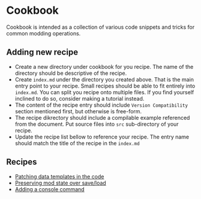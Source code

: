 # Cookbook

Cookbook is intended as a collection of various code snippets and tricks for
common modding operations.

## Adding new recipe

* Create a new directory under cookbook for you recipe. The name of the
  directory should be descriptive of the recipe.
* Create `index.md` under the directory you created above. That is the main
  entry point to your recipe. Small recipes should be able to fit entirely into
  `index.md`. You can split you recipe onto multiple files.
  If you find yourself inclined to do so, consider making a tutorial instead.
* The content of the recipe entry should include `Version Compatibility`
  section mentioned first, but otherwise is free-form.
* The recipe dikrectory should include a compilable example referenced from the
  document. Put source files into `src` sub-directory of your recipe.
* Update the recipe list bellow to reference your recipe. The entry name should
  match the title of the recipe in the `index.md`

## Recipes

* [Patching data templates in the code](patching_data_templates_in_code/index.md)
* [Preserving mod state over save/load](save_mod_state_to_save_file/index.md)
* [Adding a console command](add_console_command/index.md)

